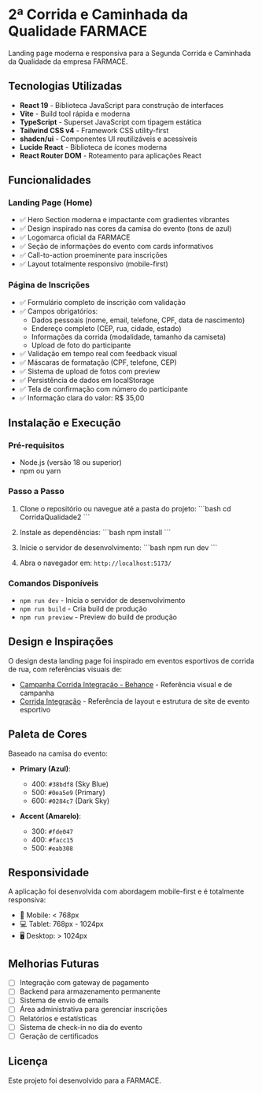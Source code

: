 # 2ª Corrida e Caminhada da Qualidade FARMACE

Landing page moderna e responsiva para a Segunda Corrida e Caminhada da Qualidade da empresa FARMACE.

## Tecnologias Utilizadas

- **React 19** - Biblioteca JavaScript para construção de interfaces
- **Vite** - Build tool rápida e moderna
- **TypeScript** - Superset JavaScript com tipagem estática
- **Tailwind CSS v4** - Framework CSS utility-first
- **shadcn/ui** - Componentes UI reutilizáveis e acessíveis
- **Lucide React** - Biblioteca de ícones moderna
- **React Router DOM** - Roteamento para aplicações React

## Funcionalidades

### Landing Page (Home)
- ✅ Hero Section moderna e impactante com gradientes vibrantes
- ✅ Design inspirado nas cores da camisa do evento (tons de azul)
- ✅ Logomarca oficial da FARMACE
- ✅ Seção de informações do evento com cards informativos
- ✅ Call-to-action proeminente para inscrições
- ✅ Layout totalmente responsivo (mobile-first)

### Página de Inscrições
- ✅ Formulário completo de inscrição com validação
- ✅ Campos obrigatórios:
  - Dados pessoais (nome, email, telefone, CPF, data de nascimento)
  - Endereço completo (CEP, rua, cidade, estado)
  - Informações da corrida (modalidade, tamanho da camiseta)
  - Upload de foto do participante
- ✅ Validação em tempo real com feedback visual
- ✅ Máscaras de formatação (CPF, telefone, CEP)
- ✅ Sistema de upload de fotos com preview
- ✅ Persistência de dados em localStorage
- ✅ Tela de confirmação com número do participante
- ✅ Informação clara do valor: R$ 35,00

## Instalação e Execução

### Pré-requisitos
- Node.js (versão 18 ou superior)
- npm ou yarn

### Passo a Passo

1. Clone o repositório ou navegue até a pasta do projeto:
\`\`\`bash
cd CorridaQualidade2
\`\`\`

2. Instale as dependências:
\`\`\`bash
npm install
\`\`\`

3. Inicie o servidor de desenvolvimento:
\`\`\`bash
npm run dev
\`\`\`

4. Abra o navegador em: `http://localhost:5173/`

### Comandos Disponíveis

- `npm run dev` - Inicia o servidor de desenvolvimento
- `npm run build` - Cria build de produção
- `npm run preview` - Preview do build de produção

## Design e Inspirações

O design desta landing page foi inspirado em eventos esportivos de corrida de rua, com referências visuais de:

- [Campanha Corrida Integração - Behance](https://www.behance.net/gallery/203467473/Concorrencia-Campanha-Corrida-Integracao?tracking_source=search_projects|maratona+corrida+de+rua&l=0) - Referência visual e de campanha
- [Corrida Integração](https://corridaintegracao.com.br/) - Referência de layout e estrutura de site de evento esportivo

## Paleta de Cores

Baseado na camisa do evento:

- **Primary (Azul)**:
  - 400: `#38bdf8` (Sky Blue)
  - 500: `#0ea5e9` (Primary)
  - 600: `#0284c7` (Dark Sky)

- **Accent (Amarelo)**:
  - 300: `#fde047`
  - 400: `#facc15`
  - 500: `#eab308`

## Responsividade

A aplicação foi desenvolvida com abordagem mobile-first e é totalmente responsiva:

- 📱 Mobile: < 768px
- 💻 Tablet: 768px - 1024px
- 🖥️ Desktop: > 1024px

## Melhorias Futuras

- [ ] Integração com gateway de pagamento
- [ ] Backend para armazenamento permanente
- [ ] Sistema de envio de emails
- [ ] Área administrativa para gerenciar inscrições
- [ ] Relatórios e estatísticas
- [ ] Sistema de check-in no dia do evento
- [ ] Geração de certificados

## Licença

Este projeto foi desenvolvido para a FARMACE.

